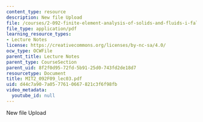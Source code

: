 ```yaml
---
content_type: resource
description: New file Upload
file: /courses/2-092-finite-element-analysis-of-solids-and-fluids-i-fall-2009/d44c7a907a0577610667821c3f6f98fb_MIT2_092F09_lec03.pdf
file_type: application/pdf
learning_resource_types:
- Lecture Notes
license: https://creativecommons.org/licenses/by-nc-sa/4.0/
ocw_type: OCWFile
parent_title: Lecture Notes
parent_type: CourseSection
parent_uid: 8f2f0d95-72fd-5b91-25d0-743fd2de18d7
resourcetype: Document
title: MIT2_092F09_lec03.pdf
uid: d44c7a90-7a05-7761-0667-821c3f6f98fb
video_metadata:
  youtube_id: null
---
```

New file Upload